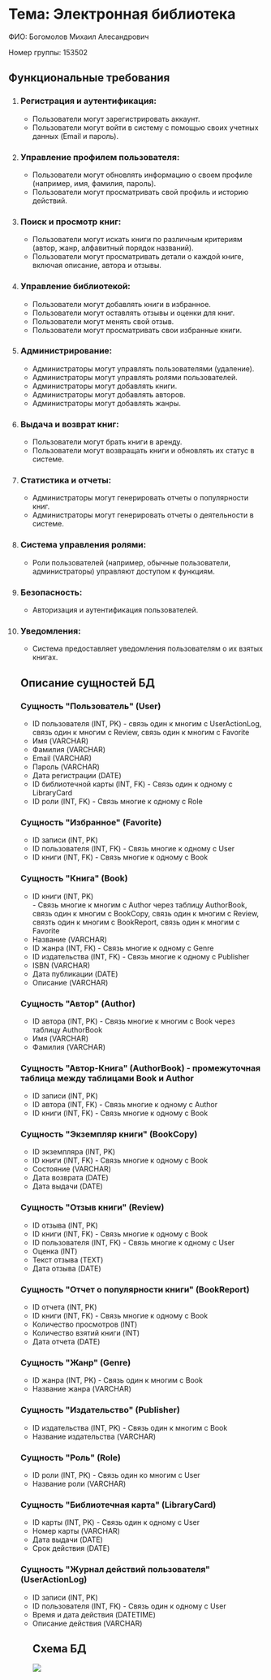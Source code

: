 <!DOCTYPE html>
<html lang="ru">
<head>
    <meta charset="UTF-8">
</head>
<body>
    <h1>Тема: Электронная библиотека</h1>
    <p>ФИО: Богомолов Михаил Алесандрович</p>
    <p>Номер группы: 153502</p>
    <h2>Функциональные требования</h2>
    <ol>
        <li>
            <h3>Регистрация и аутентификация:</h3>
            <ul>
                <li>Пользователи могут зарегистрировать аккаунт.</li>
                <li>Пользователи могут войти в систему с помощью своих учетных данных (Email и пароль).</li>
            </ul>
        </li>
        <li>
            <h3>Управление профилем пользователя:</h3>
            <ul>
                <li>Пользователи могут обновлять информацию о своем профиле (например, имя, фамилия, пароль).</li>
                <li>Пользователи могут просматривать свой профиль и историю действий.</li>
            </ul>
        </li>
        <li>
            <h3>Поиск и просмотр книг:</h3>
            <ul>
                <li>Пользователи могут искать книги по различным критериям (автор, жанр, алфавитный порядок названий).</li>
                <li>Пользователи могут просматривать детали о каждой книге, включая описание, автора и отзывы.</li>
            </ul>
        </li>
        <li>
            <h3>Управление библиотекой:</h3>
            <ul>
                <li>Пользователи могут добавлять книги в избранное.</li>
                <li>Пользователи могут оставлять отзывы и оценки для книг.</li>
                <li>Пользователи могут менять свой отзыв.</li>
                <li>Пользователи могут просматривать свои избранные книги.</li>
            </ul>
        </li>
        <li>
            <h3>Администрирование:</h3>
            <ul>
                <li>Администраторы могут управлять пользователями (удаление).</li>
                <li>Администраторы могут управлять ролями пользователей.</li>
                <li>Администраторы могут добавлять книги.</li>
                <li>Администраторы могут добавлять авторов.</li>
                <li>Администраторы могут добавлять жанры.</li>
            </ul>
        </li>
        <li>
            <h3>Выдача и возврат книг:</h3>
            <ul>
                <li>Пользователи могут брать книги в аренду.</li>
                <li>Пользователи могут возвращать книги и обновлять их статус в системе.</li>
            </ul>
        </li>
        <li>
            <h3>Статистика и отчеты:</h3>
            <ul>
                <li>Администраторы могут генерировать отчеты о популярности книг.</li>
                <li>Администраторы могут генерировать отчеты о деятельности в системе.</li>
            </ul>
        </li>
        <li>
            <h3>Система управления ролями:</h3>
            <ul>
                <li>Роли пользователей (например, обычные пользователи, администраторы) управляют доступом к функциям.</li>
            </ul>
        </li>
        <li>
            <h3>Безопасность:</h3>
            <ul>
                <li>Авторизация и аутентификация пользователей.</li>
            </ul>
        </li>
        <li>
            <h3>Уведомления:</h3>
            <ul>
                <li>Система предоставляет уведомления пользователям о их взятых книгах.</li>
            </ul>
        </li
    </ol>
    <h2>Описание сущностей БД</h2>
    <h3>Сущность "Пользователь" (User)</h3>
    <ul>
        <li>ID пользователя (INT, PK) - связь один к многим с UserActionLog, связь один к многим с Review, связь один к многим с Favorite</li>
        <li>Имя (VARCHAR)</li>
        <li>Фамилия (VARCHAR)</li>
        <li>Email (VARCHAR)</li>
        <li>Пароль (VARCHAR)</li>
        <li>Дата регистрации (DATE)</li>
        <li>ID библиотечной карты (INT, FK) - Связь один к одному с LibraryCard</li>
        <li>ID роли (INT, FK) - Связь многие к одному с Role</li>
    </ul>
    <h3>Сущность "Избранное" (Favorite)</h3>
    <ul>
        <li>ID записи (INT, PK)</li>
        <li>ID пользователя (INT, FK) - Связь многие к одному с User</li>
        <li>ID книги (INT, FK) - Связь многие к одному с Book</li>
    </ul>
    <h3>Сущность "Книга" (Book)</h3>
    <ul>
        <li>ID книги (INT, PK)</li> - Связь многие к многим с Author через таблицу AuthorBook, связь один к многим с BookCopy, связь один к многим с Review, связть один к многим с BookReport, связь один к многим с Favorite</li>
        <li>Название (VARCHAR)</li>
        <li>ID жанра (INT, FK) - Связь многие к одному с Genre</li>
        <li>ID издательства (INT, FK) - Связь многие к одному с Publisher</li>
        <li>ISBN (VARCHAR)</li>
        <li>Дата публикации (DATE)</li>
        <li>Описание (VARCHAR)</li>
    </ul>
    <h3>Сущность "Автор" (Author)</h3>
    <ul>
        <li>ID автора (INT, PK) - Связь многие к многим с Book через таблицу AuthorBook</li>
        <li>Имя (VARCHAR)</li>
        <li>Фамилия (VARCHAR)</li>
    </ul>
    <h3>Сущность "Автор-Книга" (AuthorBook) - промежуточная таблица между таблицами Book и Author</h3>
    <ul>
        <li>ID записи (INT, PK)</li>
        <li>ID автора (INT, FK) - Связь многие к одному с Author</li>
        <li>ID книги (INT, FK) - Связь многие к одному с Book</li>
    </ul>
    <h3>Сущность "Экземпляр книги" (BookCopy)</h3>
<ul>
    <li>ID экземпляра (INT, PK)</li>
    <li>ID книги (INT, FK) - Связь многие к одному с Book</li>
    <li>Состояние (VARCHAR)</li>
    <li>Дата возврата (DATE)</li>
    <li>Дата выдачи (DATE)</li>
</ul>
<h3>Сущность "Отзыв книги" (Review)</h3>
<ul>
    <li>ID отзыва (INT, PK)</li>
    <li>ID книги (INT, FK) - Связь многие к одному с Book</li>
    <li>ID пользователя (INT, FK) - Связь многие к одному с User</li>
    <li>Оценка (INT)</li>
    <li>Текст отзыва (TEXT)</li>
    <li>Дата отзыва (DATE)</li>
</ul>
<h3>Сущность "Отчет о популярности книги" (BookReport)</h3>
<ul>
    <li>ID отчета (INT, PK)</li>
    <li>ID книги (INT, FK) - Связь многие к одному с Book</li>
    <li>Количество просмотров (INT)</li>
    <li>Количество взятий книги (INT)</li>
    <li>Дата отчета (DATE)</li>
</ul>
<h3>Сущность "Жанр" (Genre)</h3>
<ul>
    <li>ID жанра (INT, PK) - Связь один к многим с Book</li>
    <li>Название жанра (VARCHAR)</li>
</ul>
<h3>Сущность "Издательство" (Publisher)</h3>
<ul>
    <li>ID издательства (INT, PK) - Связь один к многим с Book</li>
    <li>Название издательства (VARCHAR)</li>
</ul>
<h3>Сущность "Роль" (Role)</h3>
<ul>
    <li>ID роли (INT, PK) - Связь один ко многим с User</li>
    <li>Название роли (VARCHAR)</li>
</ul>
<h3>Сущность "Библиотечная карта" (LibraryCard)</h3>
<ul>
    <li>ID карты (INT, PK) - Связь один к одному с User</li>
    <li>Номер карты (VARCHAR)</li>
    <li>Дата выдачи (DATE)</li>
    <li>Срок действия (DATE)</li>
</ul>
<h3>Сущность "Журнал действий пользователя" (UserActionLog)</h3>
<ul>
    <li>ID записи (INT, PK)</li>
    <li>ID пользователя (INT, FK) - Связь один к одному с User </li>
    <li>Время и дата действия (DATETIME)</li>
    <li>Описание действия (VARCHAR)</li>
    <h2>Схема БД</h2>
    <img src = "https://github.com/m1st0rm/DM-and-DBMS/assets/94941809/c960e85b-73b8-474a-a067-7f0e6c067952">


</ul>
</body>
</html>
